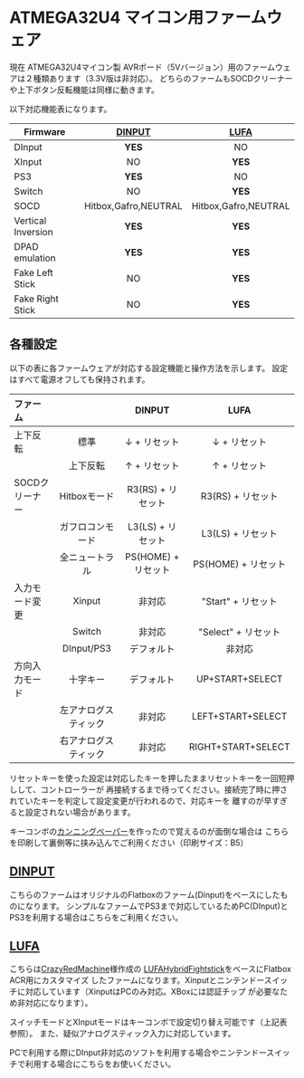 # ATMEGA32U4 マイコン用ファームウェア

現在 ATMEGA32U4マイコン製 AVRボード（5Vバージョン）用のファームウェアは２種類あります（3.3V版は非対応）。
どちらのファームもSOCDクリーナーや上下ボタン反転機能は同様に動きます。

以下対応機能表になります。

Firmware            | [DINPUT](DINPUT)      | [LUFA](LUFA)          |
------------------- | :-------------------: | :-------------------: |
DInput              | **YES**               | NO                    |
XInput              | NO                    | **YES**               |
PS3                 | **YES**               | NO                    |
Switch              | NO                    | **YES**               |
SOCD                | Hitbox,Gafro,NEUTRAL  | Hitbox,Gafro,NEUTRAL  |
Vertical Inversion  | **YES**               | **YES**               |
DPAD emulation      | **YES**               | **YES**               |
Fake Left Stick     | NO                    | **YES**               |
Fake Right Stick    | NO                    | **YES**               |

## 各種設定 

以下の表に各ファームウェアが対応する設定機能と操作方法を示します。
設定はすべて電源オフしても保持されます。

| ファーム          |                       | DINPUT                | LUFA                  |
| :---------------- | :-------------------: | :---------------:     | :-------------------: |
| 上下反転          | 標準                  | ↓ + リセット          | ↓ + リセット          |
|                   | 上下反転              | ↑ + リセット          | ↑ + リセット          |
| SOCDクリーナー    | Hitboxモード          | R3(RS) + リセット     | R3(RS) + リセット     |
|                   | ガフロコンモード      | L3(LS) + リセット     | L3(LS) + リセット     |
|                   | 全ニュートラル        | PS(HOME) + リセット   | PS(HOME) + リセット   |
| 入力モード変更    | Xinput                | 非対応                | "Start" + リセット    |
|                   | Switch                | 非対応                | "Select" + リセット   |
|                   | DInput/PS3            | デフォルト            | 非対応                |
| 方向入力モード    | 十字キー              | デフォルト            | UP+START+SELECT       |
|                   | 左アナログスティック  | 非対応                | LEFT+START+SELECT     |
|                   | 右アナログスティック  | 非対応                | RIGHT+START+SELECT    |

リセットキーを使った設定は対応したキーを押したままリセットキーを一回短押しして、コントローラーが
再接続するまで待ってください。接続完了時に押されていたキーを判定して設定変更が行われるので、対応キーを
離すのが早すぎると設定されない場合があります。

キーコンボの[カンニングペーパー](Flatbox-ACR_Hotkey_Cheatsheet.pdf)を作ったので覚えるのが面倒な場合は
こちらを印刷して裏側等に挟み込んでご利用ください（印刷サイズ：B5）

## [DINPUT](./DINPUT/)

こちらのファームはオリジナルのFlatboxのファーム(Dinput)をベースにしたものになります。
シンプルなファームでPS3まで対応しているためPC(DInput)とPS3を利用する場合はこちらをご利用ください。

## [LUFA](./LUFA/)

こちらは[CrazyRedMachine](https://github.com/CrazyRedMachine)様作成の
[LUFAHybridFightstick](https://github.com/CrazyRedMachine/LUFAHybridFightstick)をベースにFlatbox ACR用にカスタマイズ
したファームになります。Xinputとニンテンドースイッチに対応しています（XinputはPCのみ対応。XBoxには認証チップ
が必要なため非対応になります）。

スイッチモードとXInputモードはキーコンボで設定切り替え可能です（上記表参照）。
また、疑似アナログスティック入力に対応しています。

PCで利用する際にDInput非対応のソフトを利用する場合やニンテンドースイッチで利用する場合にこちらをお使いください。
